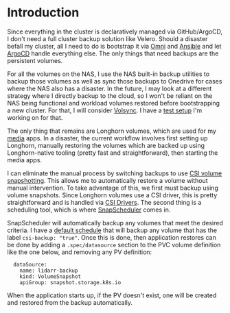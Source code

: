 # Introduction
Since everything in the cluster is declaratively managed via GitHub/ArgoCD, I don't need a full cluster backup solution like Velero. Should a disaster befall my cluster, all I need to do is bootstrap it via [Omni](https://github.com/kenlasko/omni) and [Ansible](/_ansible) and let [ArgoCD](/argocd) handle everything else. The only things that need backups are the persistent volumes.

For all the volumes on the NAS, I use the NAS built-in backup utilities to backup those volumes as well as sync those backups to Onedrive for cases where the NAS also has a disaster. In the future, I may look at a different strategy where I directly backup to the cloud, so I won't be reliant on the NAS being functional and workload volumes restored before bootstrapping a new cluster. For that, I will consider [Volsync](https://github.com/backube/volsync). I have a [test setup](/volsync) I'm working on for that.

The only thing that remains are Longhorn volumes, which are used for my [media](/media-tools) apps. In a disaster, the current workflow involves first setting up Longhorn, manually restoring the volumes which are backed up using Longhorn-native tooling (pretty fast and straightforward), then starting the media apps. 

I can eliminate the manual process by switching backups to use [CSI volume snapshotting](https://kubernetes.io/docs/concepts/storage/volume-snapshots/). This allows me to automatically restore a volume without manual intervention. To take advantage of this, we first must backup using volume snapshots. Since Longhorn volumes use a CSI driver, this is pretty straightforward and is handled via [CSI Drivers](/csi-drivers). The second thing is a scheduling tool, which is where [SnapScheduler](https://github.com/backube/snapscheduler) comes in. 

SnapScheduler will automatically backup any volumes that meet the desired criteria. I have a [default schedule](schedule.yaml) that will backup any volume that has the label `csi-backup: "true"`. Once this is done, then application restores can be done by adding a `.spec/datasource` section to the PVC volume definition like the one below, and removing any PV definition:
```
  dataSource:
    name: lidarr-backup
    kind: VolumeSnapshot
    apiGroup: snapshot.storage.k8s.io
```
When the application starts up, if the PV doesn't exist, one will be created and restored from the backup automatically.